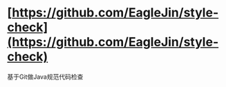 # [https://github.com/EagleJin/style-check](https://github.com/EagleJin/style-check)
基于Git做Java规范代码检查
